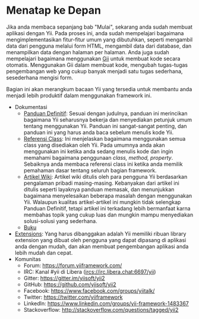 Menatap ke Depan
================

Jika anda membaca sepanjang bab "Mulai", sekarang anda sudah membuat aplikasi dengan Yii. Pada proses ini, anda sudah mempelajari bagaimana mengimplementasikan fitur-fitur umum
yang dibutuhkan, seperti mengambil data dari pengguna melalui form HTML, mengambil data dari database, dan
menampilkan data dengan halaman per halaman. Anda juga sudah mempelajari bagaimana menggunakan [Gii](https://github.com/yiisoft/yii2-gii/blob/master/docs/guide/README.md) untuk membuat
kode secara otomatis. Menggunakan Gii dalam membuat kode, mengubah tugas-tugas pengembangan web yang cukup banyak menjadi satu tugas sederhana, sesederhana mengisi form.

Bagian ini akan merangkum bacaan Yii yang tersedia untuk membantu anda menjadi lebih produktif dalam menggunakan framework ini.

* Dokumentasi
    - [Panduan Definitif](http://www.yiiframework.com/doc-2.0/guide-README.html):
      Sesuai dengan judulnya, panduan ini merincikan bagaimana Yii seharusnya bekerja dan menyediakan petunjuk umum
      tentang menggunakan Yii. Panduan ini sangat-sangat penting, dan panduan ini yang harus anda baca
      sebelum menulis kode Yii.
    - [Referensi Class](http://www.yiiframework.com/doc-2.0/index.html):
      Ini menjelaskan bagaimana menggunakan semua class yang disediakan oleh Yii. Pada umumnya anda akan menggunakan ini ketika anda sedang menulis
      kode dan ingin memahami bagaimana penggunaan _class, method, property_. Sebaiknya anda membaca referensi class ini ketika anda memilik pemahaman dasar tentang seluruh bagian framework.
    - [Artikel Wiki](http://www.yiiframework.com/wiki/?tag=yii2):
      Artikel wiki ditulis oleh para pengguna Yii berdasarkan pengalaman pribadi masing-masing. Kebanyakan dari artikel ini ditulis
      seperti layaknya panduan memasak, dan menunjukkan bagaimana menyelesaikan beberapa masalah dengan menggunakan Yii. Walaupun kualitas artikel-artikel ini
      mungkin tidak selengkap Panduan Definitif, tetapi artikel ini terkadang lebih bermanfaat karna membahas topik yang cukup luas
      dan mungkin mampu menyediakan solusi-solusi yang sederhana.
    - [Buku](https://www.yiiframework.com/books)
* [Extensions](http://www.yiiframework.com/extensions/):
  Yang harus dibanggakan adalah Yii memiliki ribuan library extension yang dibuat oleh pengguna yang dapat dipasang di aplikasi anda dengan mudah, dan akan membuat pengembangan aplikasi anda lebih mudah dan cepat.
* Komunitas
    - Forum: <https://forum.yiiframework.com/>
    - IRC: Kanal #yii di Libera (<ircs://irc.libera.chat:6697/yii>)
    - Gitter: <https://gitter.im/yiisoft/yii2>
    - GitHub: <https://github.com/yiisoft/yii2>
    - Facebook: <https://www.facebook.com/groups/yiitalk/>
    - Twitter: <https://twitter.com/yiiframework>
    - LinkedIn: <https://www.linkedin.com/groups/yii-framework-1483367>
    - Stackoverflow: <http://stackoverflow.com/questions/tagged/yii2>
